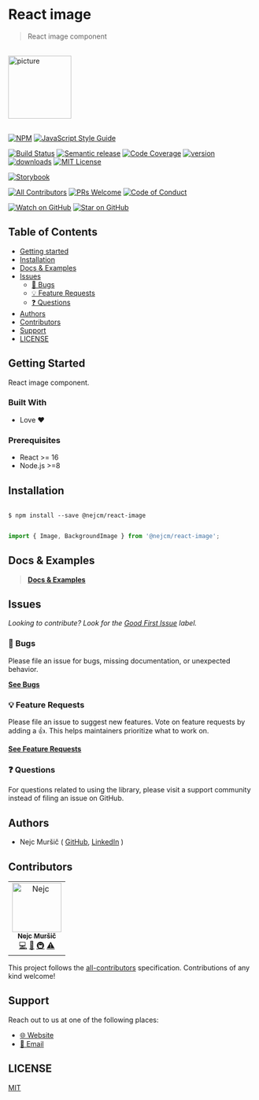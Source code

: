 <div>

<h1>React image</h1>
<blockquote>React image component</blockquote>
<br />

<a href="https://www.joypixels.com/profiles/emoji/framed-picture">
  <img
    height="128"
    width="128"
    alt="picture"
    src="https://d1j8pt39hxlh3d.cloudfront.net/emoji/emojione/5.5/png/unicode/128/1f5bc.png?119038208"
  />
</a>

<br />
<br />
</div>

<!-- prettier-ignore-start -->
[![NPM][npm-badge]][npm-link] 
[![JavaScript Style Guide][style-guide-badge]][style-guide]

[![Build Status][build-badge]][build]
[![Semantic release][semantic-release-badge]][semantic-release]
[![Code Coverage][coverage-badge]][coverage]
[![version][version-badge]][package] [![downloads][downloads-badge]][npmtrends]
[![MIT License][license-badge]][license]

[![Storybook][storybook-badge]]([storybook])

[![All Contributors][all-contributors-badge]](#contributors)
[![PRs Welcome][prs-badge]][prs] [![Code of Conduct][coc-badge]][coc]

[![Watch on GitHub][github-watch-badge]][github-watch]
[![Star on GitHub][github-star-badge]][github-star]
<!-- prettier-ignore-end -->

## Table of Contents

<!-- START doctoc generated TOC please keep comment here to allow auto update -->
<!-- DON'T EDIT THIS SECTION, INSTEAD RE-RUN doctoc TO UPDATE -->

- [Getting started](#getting-started)
- [Installation](#installation)
- [Docs & Examples](#docs--examples)
- [Issues](#issues)
  - [🐛 Bugs](#-bugs)
  - [💡 Feature Requests](#-feature-requests)
  - [❓ Questions](#-questions)
- [Authors](#authors)
- [Contributors](#contributors)
- [Support](#support)
- [LICENSE](#license)

<!-- END doctoc generated TOC please keep comment here to allow auto update -->

## Getting Started

React image component.

### Built With

- Love :heart:

### Prerequisites

- React >= 16
- Node.js >=8

## Installation

```shell

$ npm install --save @nejcm/react-image

```

```jsx

import { Image, BackgroundImage } from '@nejcm/react-image';

```

## Docs & Examples

> [**Docs & Examples**][docs-link]


## Issues

_Looking to contribute? Look for the [Good First Issue][good-first-issue]
label._

### 🐛 Bugs

Please file an issue for bugs, missing documentation, or unexpected behavior.

[**See Bugs**][bugs]

### 💡 Feature Requests

Please file an issue to suggest new features. Vote on feature requests by adding
a 👍. This helps maintainers prioritize what to work on.

[**See Feature Requests**][requests]

### ❓ Questions

For questions related to using the library, please visit a support community
instead of filing an issue on GitHub.

## Authors

- Nejc Muršič ( [GitHub][github], [LinkedIn][linkedin] )


## Contributors

<!-- ALL-CONTRIBUTORS-LIST:START - Do not remove or modify this section -->
<!-- prettier-ignore-start -->
<!-- markdownlint-disable -->

<table>
  <tr>
    <td align="center">
      <a href="https://github.com/nejcm">
        <img src="https://avatars3.githubusercontent.com/u/1865210?v=3" width="100px" alt="Nejc"/>
        <br />
        <sub><b>Nejc Muršič</b></sub>
      </a>
      <br />
      <a href="https://github.com/nejcm/react-image/commits?author=nejcm" title="Code">💻</a> 
      <a href="https://github.com/nejcm/react-image/commits?author=nejcm" title="Documentation">📖</a> 
      <a href="#infra" title="Infrastructure (Hosting, Build-Tools, etc)">🚇</a> <a href="https://github.com/nejcm/react-image/commits?author=nejcm" title="Tests">⚠️</a>
    </td>
  </tr>
</table>

<!-- markdownlint-enable -->
<!-- prettier-ignore-end -->

<!-- ALL-CONTRIBUTORS-LIST:END -->

This project follows the [all-contributors][all-contributors] specification.
Contributions of any kind welcome!

## Support

Reach out to us at one of the following places:

- [🌐 Website][website]
- [📧 Email][email]

## LICENSE

[MIT](LICENSE)

<!-- prettier-ignore-start -->

[all-contributors-badge]: https://img.shields.io/badge/all_contributors-1-orange.svg
[all-contributors]: https://github.com/all-contributors/all-contributors
[bugs]: https://github.com/nejcm/react-image/issues?q=is%3Aissue+is%3Aopen+label%3Abug+sort%3Acreated-desc
[build-badge]: https://img.shields.io/travis/com/nejcm/react-image.svg
[build]: https://travis-ci.com/nejcm/react-image
[coc-badge]: https://img.shields.io/badge/code%20of-conduct-ff69b4.svg
[coc]: https://github.com/nejcm/react-image/blob/master/CODE_OF_CONDUCT.md
[coverage-badge]: https://img.shields.io/codecov/c/github/nejcm/react-image.svg
[coverage]: https://codecov.io/github/nejcm/react-image
[docs-link]: https://nejcm.github.io/react-image/
[downloads-badge]: https://img.shields.io/npm/dm/@nejcm/react-image.svg
[email]: nmursi2@gmail.com
[emojis]: https://github.com/all-contributors/all-contributors#emoji-key
[github]: https://github.com/nejcm
[github-star-badge]: https://img.shields.io/github/stars/nejcm/react-image.svg?style=social
[github-star]: https://github.com/nejcm/react-image/stargazers
[github-watch-badge]: https://img.shields.io/github/watchers/nejcm/react-image.svg?style=social
[github-watch]: https://github.com/nejcm/react-image/watchers
[good-first-issue]: https://github.com/nejcm/react-image/issues?utf8=✓&q=is%3Aissue+is%3Aopen+sort%3Areactions-%2B1-desc+label%3A"good+first+issue"+
[license-badge]: https://img.shields.io/npm/l/@nejcm/react-image.svg
[license]: https://github.com/nejcm/react-image/blob/master/LICENSE
[linkedin]: https://www.linkedin.com/in/nejcm/
[node]: https://nodejs.org
[npm]: https://www.npmjs.com/
[npm-badge]: https://img.shields.io/npm/v/@nejcm/react-image.svg
[npm-link]: https://www.npmjs.com/package/@nejcm/react-image
[npmtrends]: http://www.npmtrends.com/@nejcm/react-image
[package]: https://www.npmjs.com/package/@nejcm/react-image
[prs-badge]: https://img.shields.io/badge/PRs-welcome-brightgreen.svg
[prs]: http://makeapullrequest.com
[requests]: https://github.com/nejcm/react-image/issues?q=is%3Aissue+sort%3Areactions-%2B1-desc+label%3Aenhancement+is%3Aopen
[semantic-release-badge]: https://img.shields.io/badge/%20%20%F0%9F%93%A6%F0%9F%9A%80-semantic--release-e10079.svg
[semantic-release]: https://github.com/semantic-release/semantic-release
[storybook-badge]: https://nejcmursic.netlify.com/storybook.svg
[storybook]: https://storybook.js.org/
[style-guide-badge]: https://img.shields.io/badge/code_style-standard-brightgreen.svg
[style-guide]: https://standardjs.com
[version-badge]: https://img.shields.io/npm/v/@nejcm/react-image.svg
[website]: https://nejcmursic.com/

<!-- prettier-ignore-end -->